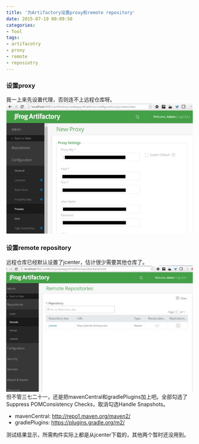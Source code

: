 ```yaml
---
title: '为Artifactory设置proxy和remote repository'
date: 2015-07-19 00:09:58
categories: 
- Tool
tags: 
- artifacotry
- proxy
- remote
- reposiotry
---
```

### 设置proxy

我一上来先设置代理，否则连不上远程仓库呀。
![为Artifactory设置proxy和remote repository](/images/2015/7/0026uWfMzy74kkY10jie4.jpg)
### 设置remote repository

远程仓库已经默认设置了jcenter，估计很少需要其他仓库了。
![为Artifactory设置proxy和remote repository](/images/2015/7/0026uWfMzy74kkGmn7g8e.jpg)
但不管三七二十一，还是把mavenCentral和gradlePlugins加上吧。全部勾选了Suppress POMConsistency Checks，取消勾选Handle Snapshots。
- mavenCentral: http://repo1.maven.org/maven2/
- gradlePlugins: https://plugins.gradle.org/m2/

测试结果显示，所需构件实际上都是从jcenter下载的，其他两个暂时还没用到。
